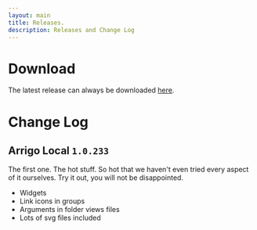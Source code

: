 ```yaml
---
layout: main
title: Releases.
description: Releases and Change Log
---
```

# Download
The latest release can always be downloaded [here](https://arrigo.blob.core.windows.net/arrigo/ArrigoLocal-latest.exe).

# Change Log

## Arrigo Local `1.0.233`
The first one. The hot stuff. So hot that we haven't even tried every aspect of it ourselves. Try it out, you will not be disappointed.
- Widgets
- Link icons in groups
- Arguments in folder views files
- Lots of svg files included
